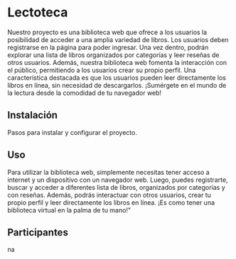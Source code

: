 # Lectoteca

Nuestro proyecto es una biblioteca web que ofrece a los usuarios la posibilidad de acceder a una amplia variedad de libros. Los usuarios deben registrarse en la página para poder ingresar. Una vez dentro, podrán explorar una lista de libros organizados por categorías y leer reseñas de otros usuarios. Además, nuestra biblioteca web fomenta la interacción con el público, permitiendo a los usuarios crear su propio perfil. Una característica destacada es que los usuarios pueden leer directamente los libros en línea, sin necesidad de descargarlos. ¡Sumérgete en el mundo de la lectura desde la comodidad de tu navegador web!

## Instalación

Pasos para instalar y configurar el proyecto.

## Uso

Para utilizar la biblioteca web, simplemente necesitas tener acceso a internet y un dispositivo con un navegador web. Luego, puedes registrarte, buscar y acceder a diferentes lista de libros, organizados por categorías y con reseñas. Además, podrás interactuar con otros usuarios, crear tu propio perfil y leer directamente los libros en línea. ¡Es como tener una biblioteca virtual en la palma de tu mano!"

## Participantes

na

